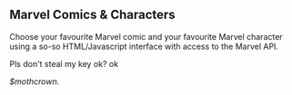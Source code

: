 ## Marvel Comics & Characters

Choose your favourite Marvel comic and your favourite Marvel character using a so-so HTML/Javascript interface with access to the Marvel API.

Pls don't steal my key ok? ok

_$mothcrown._